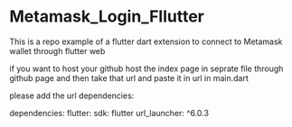 # Metamask_Login_Fllutter
This is a repo example of a flutter dart extension to connect to Metamask wallet through flutter web 


if you want to host your github host the index page in seprate file through github page and then take that url and paste it in url in main.dart


please add the url dependencies:

dependencies:
  flutter:
    sdk: flutter
  url_launcher: ^6.0.3

